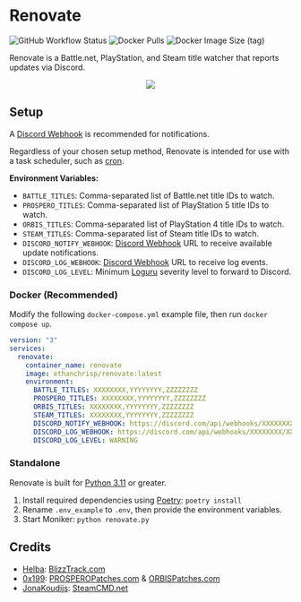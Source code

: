 # Renovate

![GitHub Workflow Status](https://img.shields.io/github/actions/workflow/status/EthanC/Renovate/main.yml?branch=main) ![Docker Pulls](https://img.shields.io/docker/pulls/ethanchrisp/renovate?label=Docker%20Pulls) ![Docker Image Size (tag)](https://img.shields.io/docker/image-size/ethanchrisp/renovate/latest?label=Docker%20Image%20Size)

Renovate is a Battle.net, PlayStation, and Steam title watcher that reports updates via Discord.

<p align="center">
    <img src="https://i.imgur.com/qEimihY.png" draggable="false">
</p>

## Setup

A [Discord Webhook](https://support.discord.com/hc/en-us/articles/228383668-Intro-to-Webhooks) is recommended for notifications.

Regardless of your chosen setup method, Renovate is intended for use with a task scheduler, such as [cron](https://crontab.guru/).

**Environment Variables:**

-   `BATTLE_TITLES`: Comma-separated list of Battle.net title IDs to watch.
-   `PROSPERO_TITLES`: Comma-separated list of PlayStation 5 title IDs to watch.
-   `ORBIS_TITLES`: Comma-separated list of PlayStation 4 title IDs to watch.
-   `STEAM_TITLES`: Comma-separated list of Steam title IDs to watch.
-   `DISCORD_NOTIFY_WEBHOOK`: [Discord Webhook](https://support.discord.com/hc/en-us/articles/228383668-Intro-to-Webhooks) URL to receive available update notifications.
-   `DISCORD_LOG_WEBHOOK`: [Discord Webhook](https://support.discord.com/hc/en-us/articles/228383668-Intro-to-Webhooks) URL to receive log events.
-   `DISCORD_LOG_LEVEL`: Minimum [Loguru](https://loguru.readthedocs.io/en/stable/api/logger.html) severity level to forward to Discord.

### Docker (Recommended)

Modify the following `docker-compose.yml` example file, then run `docker compose up`.

```yml
version: "3"
services:
  renovate:
    container_name: renovate
    image: ethanchrisp/renovate:latest
    environment:
      BATTLE_TITLES: XXXXXXXX,YYYYYYYY,ZZZZZZZZ
      PROSPERO_TITLES: XXXXXXXX,YYYYYYYY,ZZZZZZZZ
      ORBIS_TITLES: XXXXXXXX,YYYYYYYY,ZZZZZZZZ
      STEAM_TITLES: XXXXXXXX,YYYYYYYY,ZZZZZZZZ
      DISCORD_NOTIFY_WEBHOOK: https://discord.com/api/webhooks/XXXXXXXX/XXXXXXXX
      DISCORD_LOG_WEBHOOK: https://discord.com/api/webhooks/XXXXXXXX/XXXXXXXX
      DISCORD_LOG_LEVEL: WARNING
```

### Standalone

Renovate is built for [Python 3.11](https://www.python.org/) or greater.

1. Install required dependencies using [Poetry](https://python-poetry.org/): `poetry install`
2. Rename `.env_example` to `.env`, then provide the environment variables.
3. Start Moniker: `python renovate.py`

## Credits

-   [Helba](https://twitter.com/helba_the_ai): [BlizzTrack.com](https://blizztrack.com/)
-   [0x199](https://twitter.com/0x199): [PROSPEROPatches.com](https://prosperopatches.com/) & [ORBISPatches.com](https://orbispatches.com/)
-   [JonaKoudijs](https://github.com/jonakoudijs): [SteamCMD.net](https://www.steamcmd.net/)

